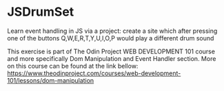 # JSDrumSet
Learn event handling in JS via a project: create a site which after pressing one of the buttons Q,W,E,R,T,Y,U,I,O,P would play a different drum sound


This exercise is part of The Odin Project WEB DEVELOPMENT 101 course and more specifically Dom Manipulation and Event Handler section. More on this course can be found at the link bellow:
https://www.theodinproject.com/courses/web-development-101/lessons/dom-manipulation
